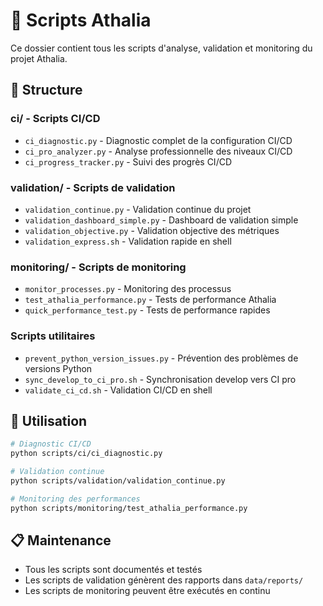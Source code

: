 # 📁 Scripts Athalia

Ce dossier contient tous les scripts d'analyse, validation et monitoring du projet Athalia.

## 📂 Structure

### **ci/** - Scripts CI/CD
- `ci_diagnostic.py` - Diagnostic complet de la configuration CI/CD
- `ci_pro_analyzer.py` - Analyse professionnelle des niveaux CI/CD
- `ci_progress_tracker.py` - Suivi des progrès CI/CD

### **validation/** - Scripts de validation
- `validation_continue.py` - Validation continue du projet
- `validation_dashboard_simple.py` - Dashboard de validation simple
- `validation_objective.py` - Validation objective des métriques
- `validation_express.sh` - Validation rapide en shell

### **monitoring/** - Scripts de monitoring
- `monitor_processes.py` - Monitoring des processus
- `test_athalia_performance.py` - Tests de performance Athalia
- `quick_performance_test.py` - Tests de performance rapides

### **Scripts utilitaires**
- `prevent_python_version_issues.py` - Prévention des problèmes de versions Python
- `sync_develop_to_ci_pro.sh` - Synchronisation develop vers CI pro
- `validate_ci_cd.sh` - Validation CI/CD en shell

## 🚀 Utilisation

```bash
# Diagnostic CI/CD
python scripts/ci/ci_diagnostic.py

# Validation continue
python scripts/validation/validation_continue.py

# Monitoring des performances
python scripts/monitoring/test_athalia_performance.py
```

## 📋 Maintenance

- Tous les scripts sont documentés et testés
- Les scripts de validation génèrent des rapports dans `data/reports/`
- Les scripts de monitoring peuvent être exécutés en continu
